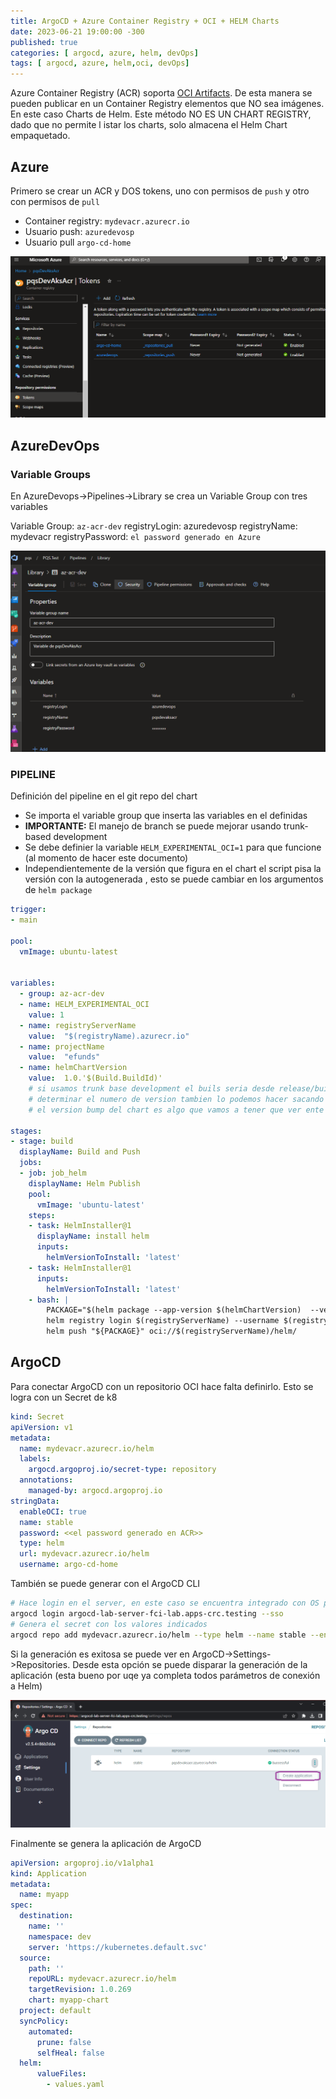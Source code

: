 ```yaml
---
title: ArgoCD + Azure Container Registry + OCI + HELM Charts
date: 2023-06-21 19:00:00 -300
published: true
categories: [ argocd, azure, helm, devOps]
tags: [ argocd, azure, helm,oci, devOps]
---
```


Azure Container Registry (ACR) soporta [OCI Artifacts](https://github.com/opencontainers/artifacts). De esta manera se pueden publicar en un Container Registry elementos que NO sea imágenes. En este caso Charts de Helm. Este método NO ES UN CHART REGISTRY, dado que no permite l istar los charts, solo almacena el Helm Chart empaquetado.

## Azure

Primero se crear un ACR  y  DOS tokens, uno con permisos de `push` y otro con permisos de `pull`

- Container registry: `mydevacr.azurecr.io`
- Usuario push: `azuredevosp`
- Usuario pull `argo-cd-home`


![AZURE-PORTAL-ACR-TOKENS](/assets/img/2023/ArgoCD-ACR-OCI/azure-portal-acr-tokens.png)

## AzureDevOps

### Variable Groups

En AzureDevops->Pipelines->Library se crea un Variable Group con tres variables

Variable Group: `az-acr-dev`
registryLogin: azuredevosp
registryName: mydevacr
registryPassword: `el password generado en Azure`

![AZURE-DEVOPS-VARIABLE-GROUP](/assets/img/2023/ArgoCD-ACR-OCI/azdevops-variable-group.png)

### PIPELINE

Definición del pipeline en el git repo del chart

- Se importa el variable group que inserta las variables en el definidas
- **IMPORTANTE:** El manejo de branch se puede mejorar usando trunk-based development
- Se debe definier la variable `HELM_EXPERIMENTAL_OCI=1` para que funcione (al momento de hacer este documento)
- Independientemente de la versión que figura en el chart el script pisa la versión con la autogenerada , esto se puede cambiar en los argumentos de `helm package`

```yaml
trigger:
- main

pool:
  vmImage: ubuntu-latest


variables:
  - group: az-acr-dev
  - name: HELM_EXPERIMENTAL_OCI
    value: 1
  - name: registryServerName
    value:  "$(registryName).azurecr.io"
  - name: projectName
    value:  "efunds"
  - name: helmChartVersion
    value:  1.0.'$(Build.BuildId)'
    # si usamos trunk base development el buils seria desde release/build y podemos usar algo como $(build.sourceBranchName)
    # determinar el numero de version tambien lo podemos hacer sacando datos del chart
    # el version bump del chart es algo que vamos a tener que ver ente todxs

stages:
- stage: build
  displayName: Build and Push
  jobs:
  - job: job_helm
    displayName: Helm Publish
    pool:
      vmImage: 'ubuntu-latest'
    steps:
    - task: HelmInstaller@1
      displayName: install helm
      inputs:
        helmVersionToInstall: 'latest'
    - task: HelmInstaller@1
      inputs:
        helmVersionToInstall: 'latest'
    - bash: |
        PACKAGE="$(helm package --app-version $(helmChartVersion)  --version $(helmChartVersion)  ./$(projectName) |  grep -o '/.*.tgz')"
        helm registry login $(registryServerName) --username $(registryLogin) -p $(registryPassword)
        helm push "${PACKAGE}" oci://$(registryServerName)/helm/
```

## ArgoCD

Para conectar ArgoCD con un repositorio OCI hace falta definirlo. Esto se logra con un Secret de k8

```yaml
kind: Secret
apiVersion: v1
metadata:
  name: mydevacr.azurecr.io/helm
  labels:
    argocd.argoproj.io/secret-type: repository
  annotations:
    managed-by: argocd.argoproj.io
stringData:
  enableOCI: true
  name: stable
  password: <<el password generado en ACR>>
  type: helm
  url: mydevacr.azurecr.io/helm
  username: argo-cd-home
```

También se puede generar con el ArgoCD CLI

```bash
# Hace login en el server, en este caso se encuentra integrado con OS por eso el argumento --sso
argocd login argocd-lab-server-fci-lab.apps-crc.testing --sso
# Genera el secret con los valores indicados
argocd repo add mydevacr.azurecr.io/helm --type helm --name stable --enable-oci --username argo-cd-home --password <<el password>>
```

Si la generación es exitosa se puede ver en ArgoCD->Settings->Repositories. Desde esta opción se puede disparar la generación de la aplicación (esta bueno por uqe ya completa todos parámetros de conexión a Helm)

![ARGOCD-SETTINGS.REPOSITORIES](/assets/img/2023/ArgoCD-ACR-OCI/argocd-helm-repo.png)

Finalmente se genera la aplicación de ArgoCD

```yaml
apiVersion: argoproj.io/v1alpha1
kind: Application
metadata:
  name: myapp
spec:
  destination:
    name: ''
    namespace: dev
    server: 'https://kubernetes.default.svc'
  source:
    path: ''
    repoURL: mydevacr.azurecr.io/helm
    targetRevision: 1.0.269
    chart: myapp-chart
  project: default
  syncPolicy:
    automated:
      prune: false
      selfHeal: false
  helm:
      valueFiles:
        - values.yaml
```